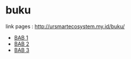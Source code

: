 # buku
link pages : http://ursmartecosystem.my.id/buku/

- [BAB 1](https://ursmartecosystem.my.id/buku/bab1/)
- [BAB 2](https://ursmartecosystem.my.id/buku/bab2/)
- [BAB 3](https://ursmartecosystem.my.id/buku/bab3/)
